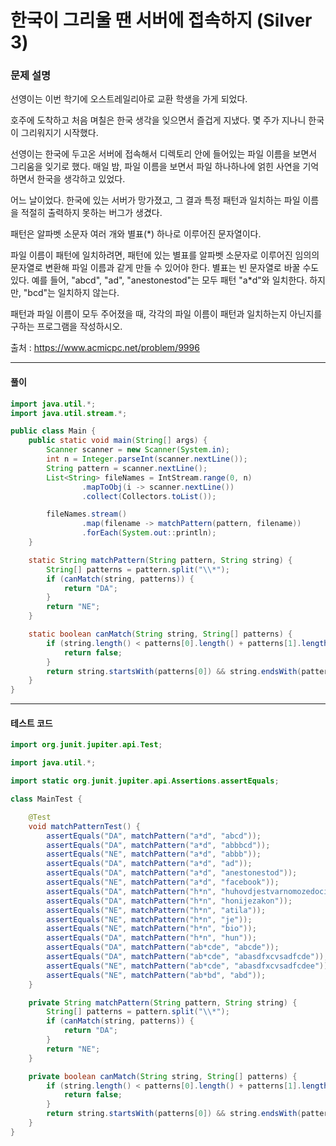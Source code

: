 # 한국이 그리울 땐 서버에 접속하지 (Silver 3)

### 문제 설명

선영이는 이번 학기에 오스트레일리아로 교환 학생을 가게 되었다. 

호주에 도착하고 처음 며칠은 한국 생각을 잊으면서 즐겁게 지냈다. 몇 주가 지나니 한국이 그리워지기 시작했다. 

선영이는 한국에 두고온 서버에 접속해서 디렉토리 안에 들어있는 파일 이름을 보면서 그리움을 잊기로 했다. 매일 밤, 파일 이름을 보면서 파일 하나하나에 얽힌 사연을 기억하면서 한국을 생각하고 있었다.

어느 날이었다. 한국에 있는 서버가 망가졌고, 그 결과 특정 패턴과 일치하는 파일 이름을 적절히 출력하지 못하는 버그가 생겼다.

패턴은 알파벳 소문자 여러 개와 별표(*) 하나로 이루어진 문자열이다.

파일 이름이 패턴에 일치하려면, 패턴에 있는 별표를 알파벳 소문자로 이루어진 임의의 문자열로 변환해 파일 이름과 같게 만들 수 있어야 한다. 별표는 빈 문자열로 바꿀 수도 있다. 예를 들어, "abcd", "ad", "anestonestod"는 모두 패턴 "a*d"와 일치한다. 하지만, "bcd"는 일치하지 않는다.

패턴과 파일 이름이 모두 주어졌을 때, 각각의 파일 이름이 패턴과 일치하는지 아닌지를 구하는 프로그램을 작성하시오.

출처 : https://www.acmicpc.net/problem/9996

---

#### 풀이
~~~java
import java.util.*;
import java.util.stream.*;

public class Main {
    public static void main(String[] args) {
        Scanner scanner = new Scanner(System.in);
        int n = Integer.parseInt(scanner.nextLine());
        String pattern = scanner.nextLine();
        List<String> fileNames = IntStream.range(0, n)
                .mapToObj(i -> scanner.nextLine())
                .collect(Collectors.toList());

        fileNames.stream()
                .map(filename -> matchPattern(pattern, filename))
                .forEach(System.out::println);
    }

    static String matchPattern(String pattern, String string) {
        String[] patterns = pattern.split("\\*");
        if (canMatch(string, patterns)) {
            return "DA";
        }
        return "NE";
    }

    static boolean canMatch(String string, String[] patterns) {
        if (string.length() < patterns[0].length() + patterns[1].length()) {
            return false;
        }
        return string.startsWith(patterns[0]) && string.endsWith(patterns[1]);
    }
}
~~~

---

#### 테스트 코드
~~~java
import org.junit.jupiter.api.Test;

import java.util.*;

import static org.junit.jupiter.api.Assertions.assertEquals;

class MainTest {

    @Test
    void matchPatternTest() {
        assertEquals("DA", matchPattern("a*d", "abcd"));
        assertEquals("DA", matchPattern("a*d", "abbbcd"));
        assertEquals("NE", matchPattern("a*d", "abbb"));
        assertEquals("DA", matchPattern("a*d", "ad"));
        assertEquals("DA", matchPattern("a*d", "anestonestod"));
        assertEquals("NE", matchPattern("a*d", "facebook"));
        assertEquals("DA", matchPattern("h*n", "huhovdjestvarnomozedocisvastan"));
        assertEquals("DA", matchPattern("h*n", "honijezakon"));
        assertEquals("NE", matchPattern("h*n", "atila"));
        assertEquals("NE", matchPattern("h*n", "je"));
        assertEquals("NE", matchPattern("h*n", "bio"));
        assertEquals("DA", matchPattern("h*n", "hun"));
        assertEquals("DA", matchPattern("ab*cde", "abcde"));
        assertEquals("DA", matchPattern("ab*cde", "abasdfxcvsadfcde"));
        assertEquals("NE", matchPattern("ab*cde", "abasdfxcvsadfcdee"));
        assertEquals("NE", matchPattern("ab*bd", "abd"));
    }

    private String matchPattern(String pattern, String string) {
        String[] patterns = pattern.split("\\*");
        if (canMatch(string, patterns)) {
            return "DA";
        }
        return "NE";
    }

    private boolean canMatch(String string, String[] patterns) {
        if (string.length() < patterns[0].length() + patterns[1].length()) {
            return false;
        }
        return string.startsWith(patterns[0]) && string.endsWith(patterns[1]);
    }
}
~~~
